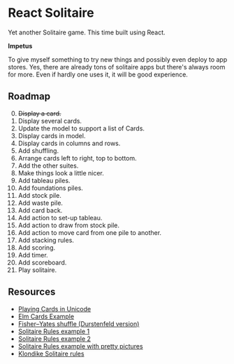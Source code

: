 # React Solitaire


Yet another Solitaire game. This time built using React.

**Impetus**

To give myself something to try new things and possibly even deploy to app stores. Yes, there are already tons of solitaire apps but there's always room for more. Even if hardly one uses it, it will be good experience.



## Roadmap

0. ~~Display a card.~~
1. Display several cards.
2. Update the model to support a list of Cards.
3. Display cards in model.
4. Display cards in columns and rows.
5. Add shuffling.
6. Arrange cards left to right, top to bottom.
7. Add the other suites.
8. Make things look a little nicer.
9. Add tableau piles.
10. Add foundations piles.
11. Add stock pile.
12. Add waste pile.
13. Add card back.
14. Add action to set-up tableau.
15. Add action to draw from stock pile.
16. Add action to move card from one pile to another.
17. Add stacking rules.
18. Add scoring.
19. Add timer.
20. Add scoreboard.
21. Play solitaire.



## Resources


- [Playing Cards in Unicode](https://en.wikipedia.org/wiki/Playing_cards_in_Unicode)
- [Elm Cards Example](https://elm-lang.org/examples/cards)
- [Fisher–Yates shuffle (Durstenfeld version)](https://en.wikipedia.org/wiki/Fisher%E2%80%93Yates_shuffle#The_modern_algorithm)
- [Solitaire Rules example 1](https://www.officialgamerules.org/solitaire)
- [Solitaire Rules example 2](https://bicyclecards.com/how-to-play/solitaire/)
- [Solitaire Rules example with pretty pictures](https://www.vegassolitaire.com/solitaire/solitaire-rules/)
- [Klondike Solitaire rules](https://www.vegassolitaire.com/klondike-solitaire/)